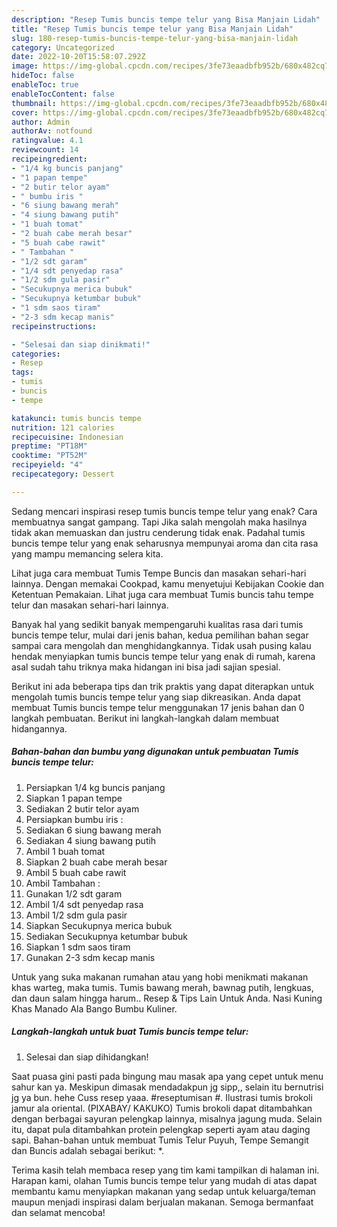```yaml
---
description: "Resep Tumis buncis tempe telur yang Bisa Manjain Lidah"
title: "Resep Tumis buncis tempe telur yang Bisa Manjain Lidah"
slug: 180-resep-tumis-buncis-tempe-telur-yang-bisa-manjain-lidah
category: Uncategorized
date: 2022-10-20T15:58:07.292Z
image: https://img-global.cpcdn.com/recipes/3fe73eaadbfb952b/680x482cq70/tumis-buncis-tempe-telur-foto-resep-utama.jpg
hideToc: false
enableToc: true
enableTocContent: false
thumbnail: https://img-global.cpcdn.com/recipes/3fe73eaadbfb952b/680x482cq70/tumis-buncis-tempe-telur-foto-resep-utama.jpg
cover: https://img-global.cpcdn.com/recipes/3fe73eaadbfb952b/680x482cq70/tumis-buncis-tempe-telur-foto-resep-utama.jpg
author: Admin
authorAv: notfound
ratingvalue: 4.1
reviewcount: 14
recipeingredient:
- "1/4 kg buncis panjang"
- "1 papan tempe"
- "2 butir telor ayam"
- " bumbu iris "
- "6 siung bawang merah"
- "4 siung bawang putih"
- "1 buah tomat"
- "2 buah cabe merah besar"
- "5 buah cabe rawit"
- " Tambahan "
- "1/2 sdt garam"
- "1/4 sdt penyedap rasa"
- "1/2 sdm gula pasir"
- "Secukupnya merica bubuk"
- "Secukupnya ketumbar bubuk"
- "1 sdm saos tiram"
- "2-3 sdm kecap manis"
recipeinstructions:

- "Selesai dan siap dinikmati!"
categories:
- Resep
tags:
- tumis
- buncis
- tempe

katakunci: tumis buncis tempe 
nutrition: 121 calories
recipecuisine: Indonesian
preptime: "PT18M"
cooktime: "PT52M"
recipeyield: "4"
recipecategory: Dessert

---
```



Sedang mencari inspirasi resep tumis buncis tempe telur yang enak? Cara membuatnya sangat gampang. Tapi Jika salah mengolah maka hasilnya tidak akan memuaskan dan justru cenderung tidak enak. Padahal tumis buncis tempe telur yang enak seharusnya mempunyai aroma dan cita rasa yang mampu memancing selera kita.


Lihat juga cara membuat Tumis Tempe Buncis dan masakan sehari-hari lainnya. Dengan memakai Cookpad, kamu menyetujui Kebijakan Cookie dan Ketentuan Pemakaian. Lihat juga cara membuat Tumis buncis tahu tempe telur dan masakan sehari-hari lainnya.

Banyak hal yang sedikit banyak mempengaruhi kualitas rasa dari tumis buncis tempe telur, mulai dari jenis bahan, kedua pemilihan bahan segar sampai cara mengolah dan menghidangkannya. Tidak usah pusing kalau hendak menyiapkan tumis buncis tempe telur yang enak di rumah, karena asal sudah tahu triknya maka hidangan ini bisa jadi sajian spesial.


Berikut ini ada beberapa tips dan trik praktis yang dapat diterapkan untuk mengolah tumis buncis tempe telur yang siap dikreasikan. Anda dapat membuat Tumis buncis tempe telur menggunakan 17 jenis bahan dan 0 langkah pembuatan. Berikut ini langkah-langkah dalam membuat hidangannya.

<!--inarticleads1-->

##### Bahan-bahan dan bumbu yang digunakan untuk pembuatan Tumis buncis tempe telur:

1. Persiapkan 1/4 kg buncis panjang
1. Siapkan 1 papan tempe
1. Sediakan 2 butir telor ayam
1. Persiapkan  bumbu iris :
1. Sediakan 6 siung bawang merah
1. Sediakan 4 siung bawang putih
1. Ambil 1 buah tomat
1. Siapkan 2 buah cabe merah besar
1. Ambil 5 buah cabe rawit
1. Ambil  Tambahan :
1. Gunakan 1/2 sdt garam
1. Ambil 1/4 sdt penyedap rasa
1. Ambil 1/2 sdm gula pasir
1. Siapkan Secukupnya merica bubuk
1. Sediakan Secukupnya ketumbar bubuk
1. Siapkan 1 sdm saos tiram
1. Gunakan 2-3 sdm kecap manis


Untuk yang suka makanan rumahan atau yang hobi menikmati makanan khas warteg, maka tumis. Tumis bawang merah, bawnag putih, lengkuas, dan daun salam hingga harum.. Resep &amp; Tips Lain Untuk Anda. Nasi Kuning Khas Manado Ala Bango Bumbu Kuliner. 

<!--inarticleads2-->

##### Langkah-langkah untuk buat Tumis buncis tempe telur:


1. Selesai dan siap dihidangkan!

Saat puasa gini pasti pada bingung mau masak apa yang cepet untuk menu sahur kan ya. Meskipun dimasak mendadakpun jg sipp,, selain itu bernutrisi jg ya bun. hehe Cuss resep yaaa. #reseptumisan #. Ilustrasi tumis brokoli jamur ala oriental. (PIXABAY/ KAKUKO) Tumis brokoli dapat ditambahkan dengan berbagai sayuran pelengkap lainnya, misalnya jagung muda. Selain itu, dapat pula ditambahkan protein pelengkap seperti ayam atau daging sapi. Bahan-bahan untuk membuat Tumis Telur Puyuh, Tempe Semangit dan Buncis adalah sebagai berikut: *. 

Terima kasih telah membaca resep yang tim kami tampilkan di halaman ini. Harapan kami, olahan Tumis buncis tempe telur yang mudah di atas dapat membantu kamu menyiapkan makanan yang sedap untuk keluarga/teman maupun menjadi inspirasi dalam berjualan makanan. Semoga bermanfaat dan selamat mencoba!
